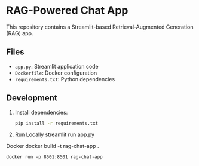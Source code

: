 # RAG-Powered Chat App

This repository contains a Streamlit-based Retrieval-Augmented Generation (RAG) app.

## Files
- `app.py`: Streamlit application code
- `Dockerfile`: Docker configuration
- `requirements.txt`: Python dependencies

## Development

1. Install dependencies:
   ```bash
   pip install -r requirements.txt


2. Run Locally
	streamlit run app.py

Docker
	docker build -t rag-chat-app .

	docker run -p 8501:8501 rag-chat-app


